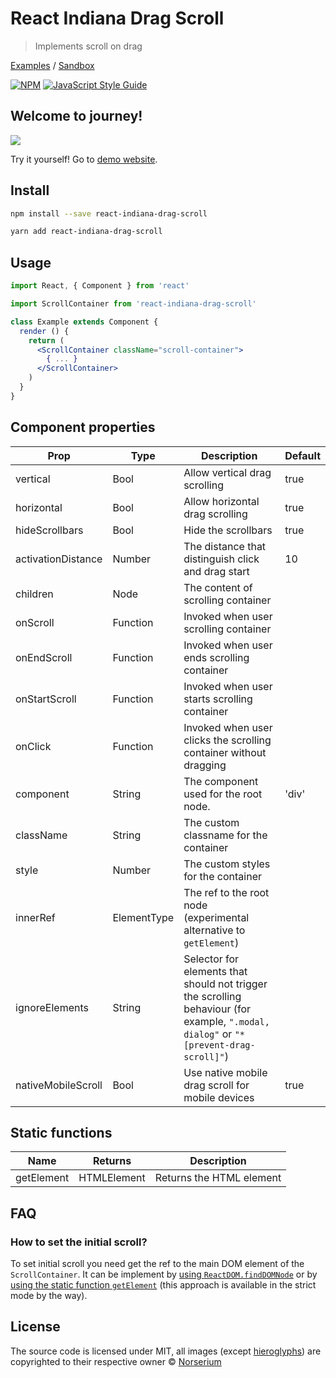 # React Indiana Drag Scroll

> Implements scroll on drag

[Examples](https://norserium.github.io/react-indiana-drag-scroll/) / [Sandbox](https://codesandbox.io/s/react-indiana-drag-scroll-default-iw9xh)

[![NPM](https://img.shields.io/npm/v/react-indiana-drag-scroll.svg)](https://www.npmjs.com/package/react-indiana-drag-scroll) [![JavaScript Style Guide](https://img.shields.io/badge/code_style-standard-brightgreen.svg)](https://standardjs.com)

## Welcome to journey!

![](https://github.com/norserium/react-indiana-drag-scroll/blob/master/example/demo.gif?raw=true)

Try it yourself! Go to [demo website](https://norserium.github.io/react-indiana-drag-scroll/).

## Install

```bash
npm install --save react-indiana-drag-scroll
```

```bash
yarn add react-indiana-drag-scroll
```

## Usage

```jsx
import React, { Component } from 'react'

import ScrollContainer from 'react-indiana-drag-scroll'

class Example extends Component {
  render () {
    return (
      <ScrollContainer className="scroll-container">
        { ... }
      </ScrollContainer>
    )
  }
}
```

## Component properties

| Prop               | Type         | Description                                                                               | Default |
| ------------------ | ------------ | ----------------------------------------------------------------------------------------- | ------- |
| vertical           | Bool         | Allow vertical drag scrolling                                                             | true    |
| horizontal         | Bool         | Allow horizontal drag scrolling                                                           | true    |
| hideScrollbars     | Bool         | Hide the scrollbars                                                                       | true    |
| activationDistance | Number       | The distance that distinguish click and drag start                                        | 10      |
| children           | Node         | The content of scrolling container                                                        |
| onScroll           | Function     | Invoked when user scrolling container                                                     |
| onEndScroll        | Function     | Invoked when user ends scrolling container                                                |
| onStartScroll      | Function     | Invoked when user starts scrolling container                                              |
| onClick            | Function     | Invoked when user clicks the scrolling container without dragging                         |
| component          | String       | The component used for the root node.                                                     | 'div'
| className          | String       | The custom classname for the container                                                    |
| style              | Number       | The custom styles for the container                                                       |
| innerRef           | ElementType  | The ref to the root node (experimental alternative to `getElement`)                       |
| ignoreElements     | String       | Selector for elements that should not trigger the scrolling behaviour (for example, `".modal, dialog"` or `"*[prevent-drag-scroll]"`) |
| nativeMobileScroll | Bool         | Use native mobile drag scroll for mobile devices                                          | true

## Static functions

| Name               | Returns     | Description                                                                            |
| ------------------ | ----------- | -------------------------------------------------------------------------------------- |
| getElement         | HTMLElement | Returns the HTML element                                                               |


## FAQ

### How to set the initial scroll?

To set initial scroll you need get the ref to the main DOM element of the `ScrollContainer`. It can be implement by [using `ReactDOM.findDOMNode`](https://codesandbox.io/s/react-indiana-drag-scroll-initial-scroll-finddomnode-dvdop) or by [using the static function `getElement`](https://codesandbox.io/s/react-indiana-drag-scroll-initial-scroll-getelement-99o6q) (this approach is available in the strict mode by the way).

## License

The source code is licensed under MIT, all images (except [hieroglyphs](https://www.freepik.com/free-vector/ancient-egypt-hieroglyphics-background-with-flat-design_2754100.htm)) are copyrighted to their respective owner © [Norserium](https://github.com/norserium)
